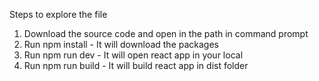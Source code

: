 Steps to explore the file
1. Download the source code and open in the path in command prompt
2. Run npm install - It will download the packages
3. Run npm run dev - It will open react app in your local
4. Run npm run build - It will build react app in dist folder
